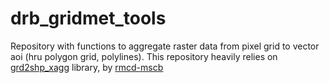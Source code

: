# drb_gridmet_tools
Repository with functions to aggregate raster data from pixel grid to vector aoi (hru polygon grid, polylines). This repository heavily relies on [grd2shp_xagg](https://github.com/rmcd-mscb/grd2shp_xagg) library, by [rmcd-mscb](https://github.com/rmcd-mscb)
